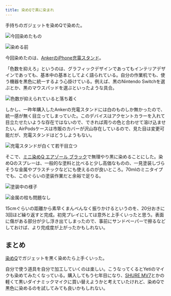 ```yaml
---
title: 染めQで黒に染まれ
---
```

手持ちのガジェットを染めQで染めた。

![](https://lh3.googleusercontent.com/axrQjz9om2EkH89owzSFJcp2NDCp9dpN6jyYD8JL5wZ5kSFf10ppHB_nzeP3nN3tOEDXzXIVrN4VWHZsD9fPZZAT-FqjoPRKPKlm-simzqE7Z3j5c0u1v0TzdQWEn01FXIp4auk3IqrlKB-DE0_Egg "今回染めたもの")

![](https://lh4.googleusercontent.com/i6etC9YCDSARNy08k2jsYZeNffAknP9NKi201LkMs3NPZKABwkDyujJCo2D-fKM3BNQg_h1PMUf_WGS37kdqT1i8HQI31tbK5LnTr09TeL7s8RD-OH3ZU1OCnmSrl9jdMT7HEgaf-JBxYfYXsB-MXg "染める前")

今回染めたのは、[AnkerのiPhone充電スタンド](https://r7kamura.com/articles/2021-09-06-anker-iphone-stand)。

「色数を抑えろ」というのは、グラフィックデザインであってもインテリアデザインであっても、基本中の基本としてよく語られている。自分の作業机でも、使う機器を黒色に統一するよう心掛けている。例えば、黒のNintendo Switchを選ぶとか、黒のマウスパッドを選ぶといったような具合。

![](https://lh4.googleusercontent.com/wcPiS-eG4cygkQKChEh7gi_mwQq-4wZnr5-5or19heDS5cql_iESGIFNld7UGfBAdvf20tcbBMbU3wJu8lbscTSQzNiV-3UXoPd67trKhqcJUuxEOfHeCl_8HGSfUHgq-UID2vDF5a6mWLgJsP3pvg "色数が抑えられていると落ち着く")

しかし、一昨年購入したAnkerの充電スタンドには白のものしか無かったので、統一感が無く目立ってしまっていた。このデバイスはアクセントカラーを入れて目立たせたいような存在ではないので、できれば周りの色と合わせて溶け込ませたい。AirPodsケースは市販のカバーが沢山存在しているので、見た目は変更可能だが、充電スタンドはどうしようもない。

![](https://lh6.googleusercontent.com/KWqVCh0VkEoCtquCiT7aYAuDyMpGDUAjg00f12xr7Com26s58dkHkwW7oRHxzEDIKybcH8HidLXC44y5P_ntS2qKDmTrmGVoD9ARxctUtGZfcGxGKlSbT81IpxAA6m_pfsQDORStaPWLQOx6aFCTZw "充電スタンドが白くて若干目立つ")

そこで、[ミニ染めQ エアゾール ブラック](https://www.amazon.co.jp/dp/B003QMFUKO)で無理やり黒に染めることにした。染めQのスプレーは、一般的な塗料と比べると少し高価なものの、一見塗装しづらそうな金属やプラスチックなどにも使えるのが良いところ。70mlのミニタイプでも、このぐらいの塗装作業だと余裕で足りる。

![](https://lh3.googleusercontent.com/qdfzWI14IrePXAzD2jE9QA6a3uJT1jcdhtolOuRZS-XfUt-E_TzKPMx_Y7A2DLIxKc0Jx2NiCJPU9kgc0rQbV-d5-TmPu5UvDYL6Ffkmcl1fnskMW2U2Lov1WStAgGJuQoByHSbuTvwiEl6LCZzjcw "塗装中の様子")

![](https://lh5.googleusercontent.com/QlieGZGfuZIq603Sr3ujT7zBNYKHzICaQL9GvJGmk8rcjsZbAEhJ3ZLYzzPbNrpTu-d5cElwxZyGsoCTLHAMijSu_QiKxen5q2XJFRvelchpAG3j51SM705uUSk0hO861_nx6IUrfA6gRhjQ739Xig "金属の柱も問題なし")

15cmぐらいの距離から素早くまんべんなく振りかけるというのを、20分おきに3回ほど繰り返すと完成。初見プレイにしては意外と上手くいったと思う。表面に傷がある部分が少し浮き出てしまったので、事前にサンドペーパーで擦るなどしておけば、より完成度が上がったかもしれない。

まとめ
---

[染めQ](https://www.amazon.co.jp/dp/B003QMFUKO)でガジェットを黒く染めたら上手くいった。

自分で使う道具を自分で加工していくのは楽しい。こうなってくるとYetiのマイクも染めてみたくなっている。購入してもう七年目になり、[SHURE MV7](https://www.amazon.co.jp/dp/B08KY7G1GV)とかの軽くて黒いダイナミックマイクに買い替えようかと考えていたけれど、染めQで黒色に染めるのを試してみても良いかもしれない。
